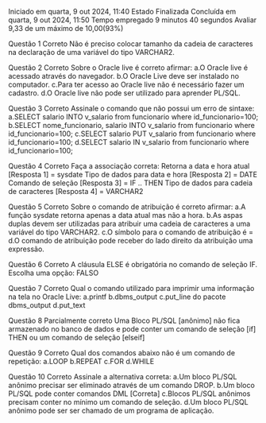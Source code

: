 Iniciado em	quarta, 9 out 2024, 11:40
Estado	Finalizada
Concluída em	quarta, 9 out 2024, 11:50
Tempo empregado	9 minutos 40 segundos
Avaliar	9,33 de um máximo de 10,00(93%)

Questão 1 Correto
Não é preciso colocar tamanho da cadeia de caracteres na declaração de uma variável do tipo VARCHAR2.

Questão 2 Correto
Sobre o Oracle live é correto afirmar:
a.O Oracle live é acessado através do navegador.
b.O Oracle Live deve ser instalado no computador.
c.Para ter acesso ao Oracle live não é necessário fazer um cadastro.
d.O Oracle live não pode ser utilizado para aprender PL/SQL.

Questão 3 Correto
Assinale o comando que não possui um erro de sintaxe:
a.SELECT salario INTO v_salario from funcionario where id_funcionario=100;
b.SELECT nome_funcionario, salario INTO v_salario from funcionario where id_funcionario=100;
c.SELECT  salario PUT v_salario from funcionario where id_funcionario=100;
d.SELECT salario IN v_salario from funcionario where id_funcionario=100;

Questão 4 Correto
Faça a associação correta:
Retorna a data e hora atual	[Resposta 1] = sysdate
Tipo de dados para data e hora [Resposta 2] = DATE
Comando de seleção [Resposta 3] = IF .. THEN
Tipo de dados para cadeia de caracteres [Resposta 4] = VARCHAR2
 
Questão 5 Correto
Sobre o comando de atribuição é correto afirmar:
a.A função sysdate retorna apenas a data atual mas não a hora.
b.As aspas duplas devem ser utilizadas para atribuir uma cadeia de caracteres a uma variável do tipo VARCHAR2.
c.O símbolo para o comando de atribuição é =
d.O comando de atribuição pode receber do lado direito da atribuição uma expressão.

Questão 6 Correto
A cláusula ELSE é obrigatória no comando de seleção IF.
Escolha uma opção: FALSO

Questão 7 Correto
Qual o comando utilizado para imprimir uma informação na tela no Oracle Live:
a.printf
b.dbms_output
c.put_line do pacote dbms_output
d.put_text

Questão 8 Parcialmente correto
Uma Bloco PL/SQL [anônimo] não fica armazenado no banco de dados e pode conter um comando de seleção [if] THEN ou um comando de seleção [elseif]

Questão 9 Correto
Qual dos comandos abaixo não é um comando de repetição:
a.LOOP
b.REPEAT
c.FOR
d.WHILE

Questão 10 Correto
Assinale a alternativa correta:
a.Um bloco PL/SQL anônimo precisar ser eliminado através de um comando DROP.
b.Um  bloco PL/SQL pode conter comandos DML [Correta]
c.Blocos PL/SQL anônimos precisam conter no mínimo um comando de seleção.
d.Um bloco PL/SQL anônimo pode ser ser chamado de um programa de aplicação.